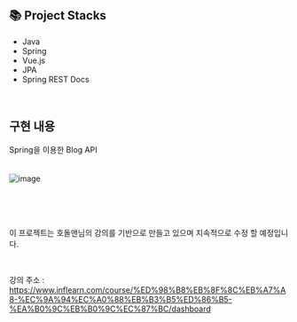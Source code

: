 ## :books: Project Stacks
- Java
- Spring
- Vue.js
- JPA
- Spring REST Docs
<br>

## 구현 내용
Spring을 이용한 Blog API
<br>
<br>
<br>
![image](https://user-images.githubusercontent.com/96384842/235093820-009e9c16-7660-4c24-8887-8b9dc90e4661.png)


<br>
<br>
<br>
<p> 이 프로젝트는 호돌맨님의 강의를 기반으로 만들고 있으며 지속적으로 수정 할 예정입니다.</p>
<br>

강의 주소 : <br>
https://www.inflearn.com/course/%ED%98%B8%EB%8F%8C%EB%A7%A8-%EC%9A%94%EC%A0%88%EB%B3%B5%ED%86%B5-%EA%B0%9C%EB%B0%9C%EC%87%BC/dashboard
